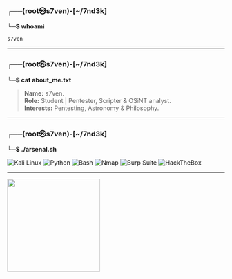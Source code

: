 ### ┌──(root㉿s7ven)-[~/7nd3k]
**└─$ whoami**   

`s7ven`

---

### ┌──(root㉿s7ven)-[~/7nd3k]  
**└─$ cat about_me.txt**

> **Name:** s7ven.  
> **Role:** Student | Pentester, Scripter & OSiNT analyst.  
> **Interests:** Pentesting, Astronomy & Philosophy.

---

### ┌──(root㉿s7ven)-[~/7nd3k]  
**└─$ ./arsenal.sh**

![Kali Linux](https://img.shields.io/badge/Kali-268BEE?style=for-the-badge&logo=kalilinux&logoColor=white)
![Python](https://img.shields.io/badge/Python-FFD43B?style=for-the-badge&logo=python&logoColor=black)
![Bash](https://img.shields.io/badge/Bash-4EAA25?style=for-the-badge&logo=gnu-bash&logoColor=white)
![Nmap](https://img.shields.io/badge/Nmap-004D7F?style=for-the-badge&logo=securityscorecard&logoColor=white)
![Burp Suite](https://img.shields.io/badge/Burp_Suite-FF6633?style=for-the-badge&logo=burpsuite&logoColor=white)
![HackTheBox](https://img.shields.io/badge/HackTheBox-9FEF00?style=for-the-badge&logo=hackthebox&logoColor=black)

---

<p>
  <img src='https://www.pikpng.com/pngl/b/455-4551326_ei-eternity-forever-in-kanji-japanese-clipart.png' width='215'>
</p>
